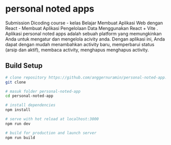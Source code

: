 # personal noted apps
Submission Dicoding course - kelas Belajar Membuat Aplikasi Web dengan React - Membuat Aplikasi Pengelolaan Data Menggunakan React + Vite . Aplikasi personal noted apps adalah sebuah platform yang memungkinkan Anda untuk mengatur dan mengelola acivity anda. Dengan aplikasi ini, Anda dapat dengan mudah menambahkan activity baru, memperbarui status (arsip dan aktif), membaca activity, menghapus menghapus activity.

## Build Setup

```bash
# clone repository https://github.com/anggernuramin/personal-noted-app.git
git clone

# masuk folder personal-noted-app
cd personal-noted-app

# install dependencies
npm install

# serve with hot reload at localhost:3000
npm run dev

# build for production and launch server
npm run build
```


